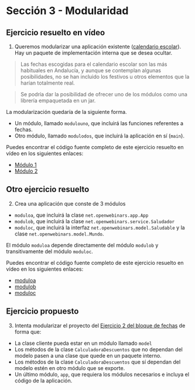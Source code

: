 # Sección 3 - Modularidad

## Ejercicio resuelto en vídeo

1. Queremos modularizar una aplicación existente ([calendario escolar](../../Ejemplos/03.3_Ejercicio01SinModulos/)). Hay un paquete de implementación interna que se desea ocultar.

> Las fechas escogidas para el calendario escolar son las más habituales en Andalucía, y aunque se contemplan algunas posibilidades, no se han incluido los festivos u otros elementos que la harían totalmente real.

> Se podría dar la posibilidad de ofrecer uno de los módulos como una librería empaquetada en un jar.

La modularización quedaría de la siguiente forma.

- Un módulo, llamado `modulouno`, que incluirá las funciones referentes a fechas.
- Otro módulo, llamado `modulodos`, que incluirá la aplicación en sí (`main`).

Puedes encontrar el código fuente completo de este ejercicio resuelto en vídeo en los siguientes enlaces: 

- [Módulo 1](../../Ejemplos/03.3_Modulo1)
- [Módulo 2](../../Ejemplos/03.3_Modulo2)

## Otro ejercicio resuelto

2. Crea una aplicación que conste de 3 módulos

- `moduloa`, que incluirá la clase `net.openwebinars.app.App`
- `modulob`, que incluirá la clase `net.openwebinars.service.Saludador`
- `moduloc`, que incluirá la interfaz `net.openwebinars.model.Saludable` y la clase `net.openwebinars.model.Mundo`.

El módulo `moduloa` depende directamente del módulo `modulob` y transitivamente del módulo `moduloc`.

Puedes encontrar el código fuente completo de este ejercicio resuelto en vídeo en los siguientes enlaces: 

- [moduloa](../S03E02M1/)
- [modulob](../S03E02M2/)
- [moduloc](../S03E02M3/)


## Ejercicio propuesto

3. Intenta modularizar el proyecto del [Ejercicio 2 del bloque de fechas](../../Ejemplos/02.9_Ejercicio02) de forma que:

- La clase cliente pueda estar en un módulo llamado `model`
- Los métodos de la clase `CalculadoraDescuentos` que no dependan del modelo pasen a una clase que quede en un paquete interno.
- Los métodos de la clase `CalculadoraDescuentos` que sí dependan del modelo estén en otro módulo que se exporte.
- Un último módulo, `app`, que requiera los módulos necesarios e incluya el código de la aplicación.


